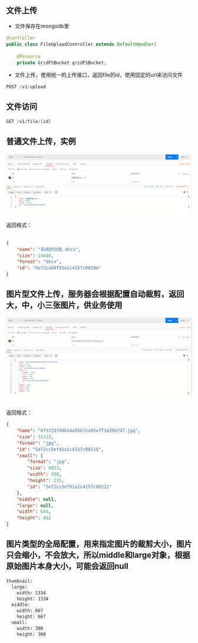 文件上传
-------
* 文件保存在mongodb里

```java
@Controller
public class FileUploadController extends DefaultHandler{
	
	@Resource
	private GridFSBucket gridFSBucket;
```


* 文件上传，使用统一的上传接口，返回file的id，使用固定的url来访问文件

```java
POST /v1/upload

```
文件访问
----------

```java
GET /v1/file/{id}

```



普通文件上传，实例
---------------

![上传图1](20200319093104.png)

返回格式：
```json

{
    "name": "系统的功能.docx",
    "size": 14840,
    "format": "docx",
    "id": "5e72cab0f91a1c4157c0820e"
}
```


图片型文件上传，服务器会根据配置自动裁剪，返回大，中，小三张图片，供业务使用
----------
![上传图2](20200319093553.png)

返回格式：
```json
{
    "name": "6f5725799b14e85bfea95e773a39bfd7.jpg",
    "size": 31133,
    "format": "jpg",
    "id": "5e72cc5ef91a1c4157c08210",
    "small": {
        "format": "jpg",
        "size": 8823,
        "width": 300,
        "height": 215,
        "id": "5e72cc5ef91a1c4157c08212"
    },
    "middle": null,
    "large": null,
    "width": 644,
    "height": 462
}
```
图片类型的全局配置，用来指定图片的裁剪大小，图片只会缩小，不会放大，所以middle和large对象，根据原始图片本身大小，可能会返回null
---------

```
thumbnail:
  large:
    width: 1334
    height: 1334
  middle:
    width: 667
    height: 667
  small:
    width: 300
    height: 300    
    
```

